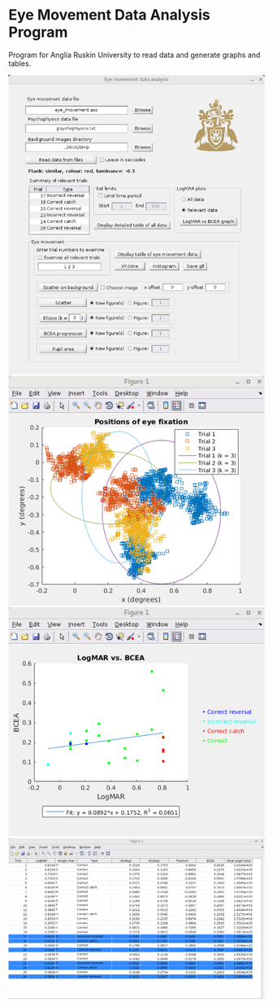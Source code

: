 Eye Movement Data Analysis Program
==================================

Program for Anglia Ruskin University to read data and generate graphs and
tables.

![screenshot](screenshot.png)
![scatter_screenshot](scatter_screenshot.png)
![logmar_bcea_screenshot](logmar_bcea_screenshot.png)
![table_screenshot](table_screenshot.png)

